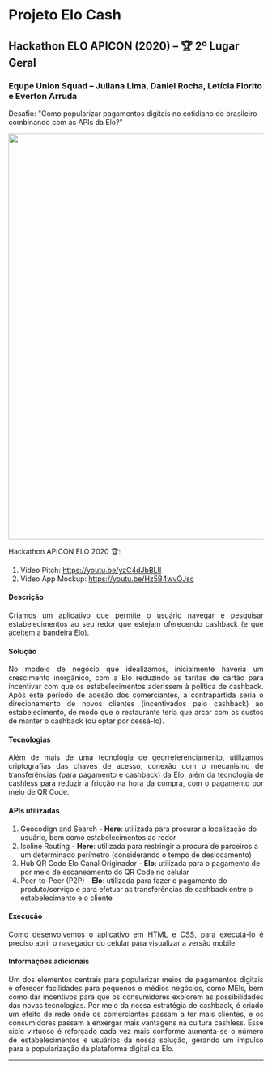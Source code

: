 # Projeto Elo Cash
## Hackathon ELO APICON (2020) – 🏆 2º Lugar Geral
### Equpe Union Squad – Juliana Lima, Daniel Rocha, Letícia Fiorito e Everton Arruda
Desafio: "Como popularizar pagamentos digitais no cotidiano do brasileiro combinando com as APIs da Elo?"

<img src="https://github.com/danielnrocha/hackathon-apicon-2020-union-squad/blob/main/BrandEloCash.png" width="800">

Hackathon APICON ELO 2020 🏆:
1. Video Pitch: https://youtu.be/yzC4dJbBLII
2. Video App Mockup: https://youtu.be/Hz5B4wvOJsc

#### **Descrição**

<p align="justify">
Criamos um aplicativo que permite o usuário navegar e pesquisar estabelecimentos ao seu redor que estejam oferecendo cashback (e que aceitem a bandeira Elo).

#### **Solução**

<p align="justify">
No modelo de negócio que idealizamos, inicialmente haveria um crescimento inorgânico, com a Elo reduzindo as tarifas de cartão para incentivar com que os estabelecimentos aderissem à política de cashback. Após este período de adesão dos comerciantes, a contrapartida seria o direcionamento de novos clientes (incentivados pelo cashback) ao estabelecimento, de modo que o restaurante teria que arcar com os custos de manter o cashback (ou optar por cessá-lo).
</p>

#### **Tecnologias**

<p align="justify">
Além de mais de uma tecnologia de georreferenciamento, utilizamos criptografias das chaves de acesso, conexão com o mecanismo de transferências (para pagamento e cashback) da Elo, além da tecnologia de cashless para reduzir a fricção na hora da compra, com o pagamento por meio de QR Code.
</p>

#### **APIs utilizadas**

1. Geocodign and Search - **Here**: utilizada para procurar a localização do usuário, bem como estabelecimentos ao redor
2. Isoline Routing - **Here**: utilizada para restringir a procura de parceiros a um determinado perímetro (considerando o tempo de deslocamento)
3. Hub QR Code Elo Canal Originador - **Elo**: utilizada para o pagamento de por meio de escaneamento do QR Code no celular
4. Peer-to-Peer (P2P) - **Elo**: utilizada para fazer o pagamento do produto/serviço e para efetuar as transferências de cashback entre o estabelecimento e o cliente

#### **Execução**

<p align="justify">
Como desenvolvemos o aplicativo em HTML e CSS, para executá-lo é preciso abrir o navegador do celular para visualizar a versão mobile.
</p>

#### **Informações adicionais**

<p align="justify">
Um dos elementos centrais para popularizar meios de pagamentos digitais é oferecer facilidades para pequenos e médios negócios, como MEIs, bem como dar incentivos para que os consumidores explorem as possibilidades das novas tecnologias. Por meio da nossa estratégia de cashback, é criado um efeito de rede onde os comerciantes passam a ter mais clientes, e os consumidores passam a enxergar mais vantagens na cultura cashless. Esse ciclo virtuoso é reforçado cada vez mais conforme aumenta-se o número de estabelecimentos e usuários da nossa solução, gerando um impulso para a popularização da plataforma digital da Elo.
</p>

----------
